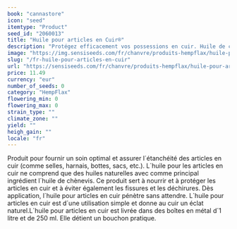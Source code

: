 ```yaml
---
book: "cannastore"
icon: "seed"
itemtype: "Product"
seed_id: "2060013"
title: "Huile pour articles en Cuir®"
description: "Protégez efficacement vos possessions en cuir. Huile de chanvre ainsi que d’autres huiles pures. Fourni dans une boite en métal de 250ml. Achetez ici."
image: "https://img.sensiseeds.com/fr/chanvre/produits-hempflax/huile-pour-articles-en-cuir-image.png"
slug: "/fr-huile-pour-articles-en-cuir"
url: "https://sensiseeds.com/fr/chanvre/produits-hempflax/huile-pour-articles-en-cuir?a_aid=cannastore"
price: 11.49
currency: "eur"
number_of_seeds: 0
category: "HempFlax"
flowering_min: 0
flowering_max: 0
strain_type: ""
climate_zone: ""
yield: ""
heigh_gain: ""
locale: "fr"
---
```

Produit pour fournir un soin optimal et assurer l´étanchéité des articles en cuir (comme selles, harnais, bottes, sacs, etc.). L´huile pour les articles en cuir ne comprend que des huiles naturelles avec comme principal ingrédient l´huile de chènevis. Ce produit sert à nourrir et à protéger les articles en cuir et à éviter également les fissures et les déchirures. Dès application, l´huile pour articles en cuir pénètre sans attendre. L´huile pour articles en cuir est d´une utilisation simple et donne au cuir un éclat naturel.L´huile pour articles en cuir est livrée dans des boîtes en métal d´1 litre et de 250 ml. Elle détient un bouchon pratique.

